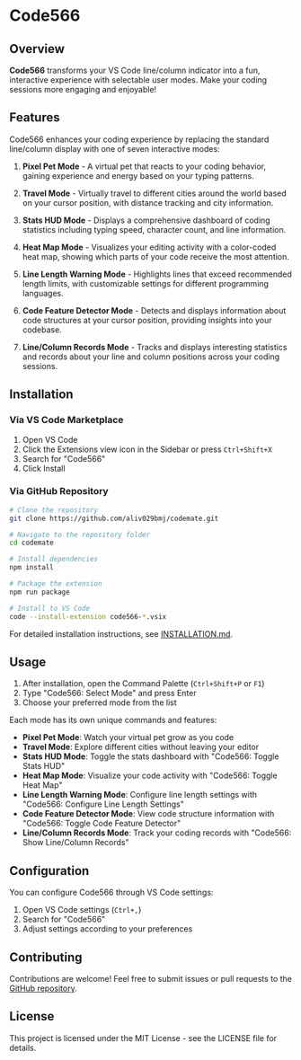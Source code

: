 # Code566

## Overview
**Code566** transforms your VS Code line/column indicator into a fun, interactive experience with selectable user modes. Make your coding sessions more engaging and enjoyable!

## Features
Code566 enhances your coding experience by replacing the standard line/column display with one of seven interactive modes:

1. **Pixel Pet Mode** - A virtual pet that reacts to your coding behavior, gaining experience and energy based on your typing patterns.

2. **Travel Mode** - Virtually travel to different cities around the world based on your cursor position, with distance tracking and city information.

3. **Stats HUD Mode** - Displays a comprehensive dashboard of coding statistics including typing speed, character count, and line information.

4. **Heat Map Mode** - Visualizes your editing activity with a color-coded heat map, showing which parts of your code receive the most attention.

5. **Line Length Warning Mode** - Highlights lines that exceed recommended length limits, with customizable settings for different programming languages.

6. **Code Feature Detector Mode** - Detects and displays information about code structures at your cursor position, providing insights into your codebase.

7. **Line/Column Records Mode** - Tracks and displays interesting statistics and records about your line and column positions across your coding sessions.

## Installation

### Via VS Code Marketplace
1. Open VS Code
2. Click the Extensions view icon in the Sidebar or press `Ctrl+Shift+X`
3. Search for "Code566"
4. Click Install

### Via GitHub Repository
```bash
# Clone the repository
git clone https://github.com/aliv029bmj/codemate.git

# Navigate to the repository folder
cd codemate

# Install dependencies
npm install

# Package the extension
npm run package

# Install to VS Code
code --install-extension code566-*.vsix
```

For detailed installation instructions, see [INSTALLATION.md](INSTALLATION.md).

## Usage

1. After installation, open the Command Palette (`Ctrl+Shift+P` or `F1`)
2. Type "Code566: Select Mode" and press Enter
3. Choose your preferred mode from the list

Each mode has its own unique commands and features:

- **Pixel Pet Mode**: Watch your virtual pet grow as you code
- **Travel Mode**: Explore different cities without leaving your editor
- **Stats HUD Mode**: Toggle the stats dashboard with "Code566: Toggle Stats HUD"
- **Heat Map Mode**: Visualize your code activity with "Code566: Toggle Heat Map"
- **Line Length Warning Mode**: Configure line length settings with "Code566: Configure Line Length Settings"
- **Code Feature Detector Mode**: View code structure information with "Code566: Toggle Code Feature Detector"
- **Line/Column Records Mode**: Track your coding records with "Code566: Show Line/Column Records"

## Configuration

You can configure Code566 through VS Code settings:

1. Open VS Code settings (`Ctrl+,`)
2. Search for "Code566"
3. Adjust settings according to your preferences

## Contributing

Contributions are welcome! Feel free to submit issues or pull requests to the [GitHub repository](https://github.com/aliv029bmj/codemate).

## License

This project is licensed under the MIT License - see the LICENSE file for details.